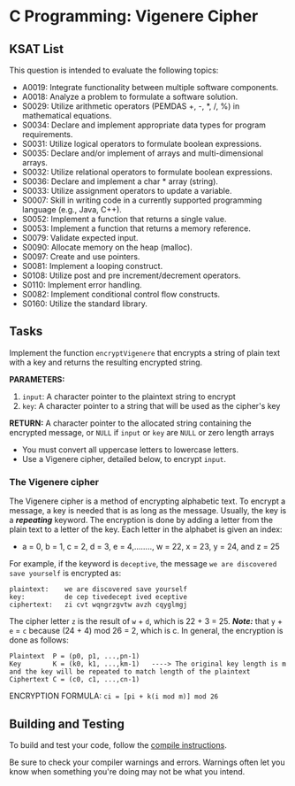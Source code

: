 # C Programming: Vigenere Cipher
## KSAT List
This question is intended to evaluate the following topics:
- A0019: Integrate functionality between multiple software components.
- A0018: Analyze a problem to formulate a software solution.
- S0029: Utilize arithmetic operators (PEMDAS +, -, *, /, %) in mathematical equations.
- S0034: Declare and implement appropriate data types for program requirements.
- S0031: Utilize logical operators to formulate boolean expressions.
- S0035: Declare and/or implement of arrays and multi-dimensional arrays.
- S0032: Utilize relational operators to formulate boolean expressions.
- S0036: Declare and implement a char * array (string).
- S0033: Utilize assignment operators to update a variable.
- S0007: Skill in writing code in a currently supported programming language (e.g., Java, C++).
- S0052: Implement a function that returns a single value.
- S0053: Implement a function that returns a memory reference.
- S0079: Validate expected input.
- S0090: Allocate memory on the heap (malloc).
- S0097: Create and use pointers.
- S0081: Implement a looping construct.
- S0108: Utilize post and pre increment/decrement operators.
- S0110: Implement error handling.
- S0082: Implement conditional control flow constructs.
- S0160: Utilize the standard library.

## Tasks
Implement the function `encryptVigenere` that encrypts a string of plain text with a key and returns the resulting 
encrypted string.

**PARAMETERS:**
1. `input`: A character pointer to the plaintext string to encrypt
2. `key`: A character pointer to a string that will be used as the cipher's key

**RETURN:** A character pointer to the allocated string containing the encrypted message, or `NULL` if `input` or `key` 
are `NULL` or zero length arrays

- You must convert all uppercase letters to lowercase letters.
- Use a Vigenere cipher, detailed below, to encrypt `input`.

### The Vigenere cipher
The Vigenere cipher is a method of encrypting alphabetic text. To encrypt a message, a key is needed that is as long 
as the message. Usually, the key is a ***repeating*** keyword. The encryption is done by adding a letter from the 
plain text to a letter of the key. Each letter in the alphabet is given an index:

- a = 0, b = 1, c = 2, d = 3, e = 4,........, w = 22, x = 23, y = 24, and z = 25

For example, if the keyword is `deceptive`, the message `we are discovered save yourself` is encrypted as:

```text
plaintext:    we are discovered save yourself
key:          de cep tivedecept ived eceptive
ciphertext:   zi cvt wqngrzgvtw avzh cqyglmgj
```

The cipher letter `z` is the result of `w` + `d`, which is 22 + 3 = 25. ***Note:*** that `y` + `e` = `c` because 
(24 + 4) mod 26 = 2, which is c. In general, the encryption is done as follows:

```text
Plaintext  P = (p0, p1, ...,pn-1)
Key        K = (k0, k1, ...,km-1)   ----> The original key length is m and the key will be repeated to match length of the plaintext
Ciphertext C = (c0, c1, ...,cn-1)
```

ENCRYPTION FORMULA: `ci = [pi + k(i mod m)] mod 26`

## Building and Testing
To build and test your code, follow the [compile instructions](https://gitlab.com/90cos/cyv/cyber-capability-developer-ccd/ccd-master-question-file/-/blob/master/performance/exam_files/compile-instructions.md).

Be sure to check your compiler warnings and errors. Warnings often let you know when something you're doing may not be
what you intend.
